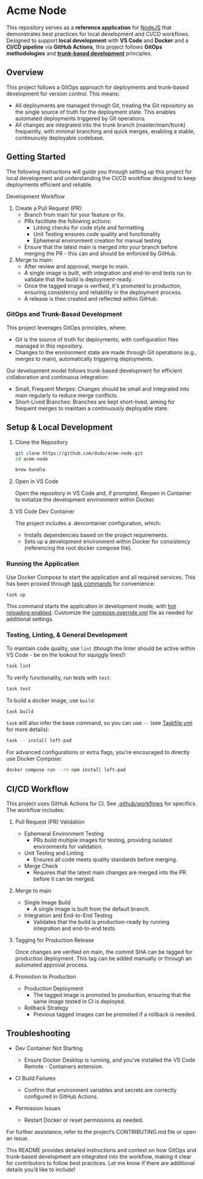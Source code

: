 # Acme Node

This repository serves as a **reference application** for [NodeJS](https://nodejs.org) that demonstrates best practices for local development and CI/CD workflows. Designed to support **local development** with **VS Code** and **Docker** and a **CI/CD pipeline** via **GitHub Actions**, this project follows **GitOps methodologies** and **[trunk-based development](https://trunkbaseddevelopment.com/)** principles.

## Overview

This project follows a GitOps approach for deployments and trunk-based development for version control. This means:

- All deployments are managed through Git, treating the Git repository as the single source of truth for the deployment state. This enables automated deployments triggered by Git operations.
- All changes are integrated into the trunk branch (master/main/trunk) frequently, with minimal branching and quick merges, enabling a stable, continuously deployable codebase.

## Getting Started

The following instructions will guide you through setting up this project for local development and understanding the CI/CD workflow designed to keep deployments efficient and reliable.

Development Workflow

1. Create a Pull Request (PR):
    - Branch from main for your feature or fix.
    - PRs facilitate the following actions:
      - Linting checks for code style and formatting
      - Unit Testing ensures code quality and functionality
      - Ephemeral environment creation for manual testing
    - Ensure that the latest main is merged into your branch before merging the PR - this can and should be enforced by GitHub.
1. Merge to main:
    - After review and approval, merge to main.
    - A single image is built, with integration and end-to-end tests run to validate that the build is deployment-ready.
    - Once the tagged image is verified, it's promoted to production, ensuring consistency and reliability in the deployment process.
    - A release is then created and reflected within GitHub.

### GitOps and Trunk-Based Development

This project leverages GitOps principles, where:

- Git is the source of truth for deployments, with configuration files managed in this repository.
- Changes to the environment state are made through Git operations (e.g., merges to main), automatically triggering deployments.

Our development model follows trunk-based development for efficient collaboration and continuous integration:

- Small, Frequent Merges: Changes should be small and integrated into main regularly to reduce merge conflicts.
- Short-Lived Branches: Branches are kept short-lived, aiming for frequent merges to maintain a continuously deployable state.

## Setup & Local Development

1. Clone the Repository

    ```sh
    git clone https://github.com/dudo/acme-node.git
    cd acme-node

    brew bundle
    ```

1. Open in VS Code

    Open the repository in VS Code and, if prompted, Reopen in Container to initialize the development environment within Docker.

1. VS Code Dev Container

    The project includes a .devcontainer configuration, which:

    - Installs dependencies based on the project requirements.
    - Sets up a development environment within Docker for consistency (referencing the root docker compose file).

### Running the Application

Use Docker Compose to start the application and all required services. This has been proxied through [task commands](https://taskfile.dev/) for convenience:

```sh
task up
```

This command starts the application in development mode, with [hot reloading enabled](https://docs.docker.com/compose/how-tos/file-watch/). Customize the [compose.override.yml](https://docs.docker.com/compose/how-tos/multiple-compose-files/merge/) file as needed for additional settings.

### Testing, Linting, & General Development

To maintain code quality, use `lint` (though the linter should be active within VS Code - be on the lookout for squiggly lines!):

```sh
task lint
```

To verify functionality, run tests with `test`:

```sh
task test
```

To build a docker image, use `build`:

```sh
task build
```

`task` will also infer the base command, so you can use `--` (see [Taskfile.yml](./Taskfile.yml) for more details):

```sh
task -- install left-pad
```

For advanced configurations or extra flags, you're encouraged to directly use Docker Compose:

```sh
docker compose run --rm npm install left-pad
```

## CI/CD Workflow

This project uses GitHub Actions for CI. See [.github/workflows](./.github/workflows) for specifics. The workflow includes:

1. Pull Request (PR) Validation

    - Ephemeral Environment Testing
      - PRs build multiple images for testing, providing isolated environments for validation.
    - Unit Testing and Linting
      - Ensures all code meets quality standards before merging.
    - Merge Check
      - Requires that the latest main changes are merged into the PR before it can be merged.

1. Merge to main

    - Single Image Build
      - A single image is built from the default branch.
    - Integration and End-to-End Testing
      - Validates that the build is production-ready by running integration and end-to-end tests.

1. Tagging for Production Release

    Once changes are verified on main, the commit SHA can be tagged for production deployment. This tag can be added manually or through an automated approval process.

1. Promotion to Production

    - Production Deployment
      - The tagged image is promoted to production, ensuring that the same image tested in CI is deployed.
    - Rollback Strategy
      - Previous tagged images can be promoted if a rollback is needed.

## Troubleshooting

- Dev Container Not Starting
  - Ensure Docker Desktop is running, and you’ve installed the VS Code Remote - Containers extension.

- CI Build Failures
  - Confirm that environment variables and secrets are correctly configured in GitHub Actions.

- Permission Issues
  - Restart Docker or reset permissions as needed.

For further assistance, refer to the project’s CONTRIBUTING.md file or open an issue.

This README provides detailed instructions and context on how GitOps and trunk-based development are integrated into the workflow, making it clear for contributors to follow best practices. Let me know if there are additional details you’d like to include!
